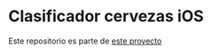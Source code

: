 # Clasificador cervezas iOS
Este repositorio es parte de [este proyecto](https://github.com/Jpnatior/Beer-detector-Semana-i)
